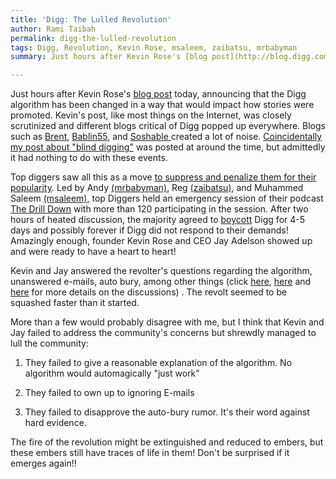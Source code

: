 ```yaml
---
title: 'Digg: The Lulled Revolution'
author: Rami Taibah
permalink: digg-the-lulled-revolution
tags: Digg, Revolution, Kevin Rose, msaleem, zaibatsu, mrbabyman
summary: Just hours after Kevin Rose's [blog post](http://blog.digg.com/?p=106 "blog post") today, announcing that the Digg algorithm has been changed in a way that would impact how stories were promoted. Kevin's post, like most things on the Internet, was closely scrutinized and different blogs critical of Digg popped up everywhere. Blogs such as [Brent](http://www.brentcsutoras.com/2008/01/23/200-diggs-1-voice-diggers-had-enough/ "Brent"), [Bablin55](http://babblin5.com/2008/01/23/two-diggs-one-cup/ "Bablin55"), and [Soshable ](http://soshable.com/digg-algorithm-change/ "Soshable,")created a lot of noise. [Coincidentally my post about "blind digging"]({filename}/blog/2008-01-24-digg-cartels-is-there-such-a-thing.markdown) was posted at around the time, but admittedly it had nothing to do with these events.

---
```


Just hours after Kevin Rose's [blog post](http://blog.digg.com/?p=106 "blog post") today, announcing that the Digg algorithm has been changed in a way that would impact how stories were promoted. Kevin's post, like most things on the Internet, was closely scrutinized and different blogs critical of Digg popped up everywhere. Blogs such as [Brent](http://www.brentcsutoras.com/2008/01/23/200-diggs-1-voice-diggers-had-enough/ "Brent"), [Bablin55](http://babblin5.com/2008/01/23/two-diggs-one-cup/ "Bablin55"), and [Soshable ](http://soshable.com/digg-algorithm-change/ "Soshable,")created a lot of noise. [Coincidentally my post about "blind digging"]({filename}/blog/2008-01-24-digg-cartels-is-there-such-a-thing.markdown) was posted at around the time, but admittedly it had nothing to do with these events.

Top diggers saw all this as a move [to suppress and penalize them for their popularity](http://muhammadsaleem.com/2008/01/24/from-revolt-to-resolution-in-12-hours-or-less/ "to suppress and penalize them for their popularity"). Led by Andy [(mrbabyman)](http://digg.com/users/mrbabyman), Reg [(zaibatsu)](http://digg.com/users/zaibatsu), and Muhammed Saleem [(msaleem)](http://digg.com/users/msaleem), top Diggers held an emergency session of their podcast [The Drill Down](http://soshable.com/digg-algorithm-change/ "The Drill Down") with more than 120 participating in the session. After two hours of heated discussion, the majority agreed to [boycott](http://revoltnation.blogspot.com/2008/01/digg-is-game-lets-play-for-real-this.html "boycott") Digg for 4-5 days and possibly forever if Digg did not respond to their demands! Amazingly enough, founder Kevin Rose and CEO Jay Adelson showed up and were ready to have a heart to heart!

Kevin and Jay answered the revolter's questions regarding the algorithm, unanswered e-mails, auto bury, among other things (click [here](http://www.techipedia.com/2008/kevin-rose-and-jay-adelson-on-digg/ "here"), [here](http://soshable.com/rose-adelson-digg/ "here") and [here](http://www.brentcsutoras.com/2008/01/24/diggers-shout-loud-enough-jay-and-rose-respond/ "here") for more details on the discussions) . The revolt seemed to be squashed faster than it started.

More than a few would probably disagree with me, but I think that Kevin and Jay failed to address the community's concerns but shrewdly managed to lull the community:

1. They failed to give a reasonable explanation of the algorithm. No algorithm would automagically "just work"

2. They failed to own up to ignoring E-mails

3. They failed to disapprove the auto-bury rumor. It's their word against hard evidence.

The fire of the revolution might be extinguished and reduced to embers, but these embers still have traces of life in them! Don't be surprised if it emerges again!!

